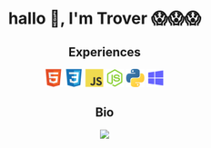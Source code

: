 <h1 align="center">hallo 👋, I'm Trover 😱😱😱</h1>

<h2 align="center">Experiences</h2>

<p align="center">
<img src="html5.svg" width="32" height="32" alt="HTML"/>
<img src="css3.svg" width="32" height="32" alt="CSS" />
<img src="javascript.svg" width="32" height="32" alt="Javascript" />
<img src="node-js.svg" width="32" height="32" alt="NodeJS" />
<img src="python.svg" width="32" height="32" alt="Python" />
<img src="windows.svg" width="32" height="32" alt="Windows" />
</p>


<h2 align="center">Bio</h2>

<div align="center">
  <img src="https://e-z.bio/romania"> 
</div>
